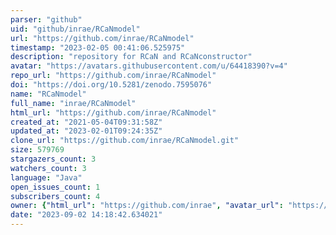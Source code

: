 ```yaml
---
parser: "github"
uid: "github/inrae/RCaNmodel"
url: "https://github.com/inrae/RCaNmodel"
timestamp: "2023-02-05 00:41:06.525975"
description: "repository for RCaN and RCaNconstructor"
avatar: "https://avatars.githubusercontent.com/u/64418390?v=4"
repo_url: "https://github.com/inrae/RCaNmodel"
doi: "https://doi.org/10.5281/zenodo.7595076"
name: "RCaNmodel"
full_name: "inrae/RCaNmodel"
html_url: "https://github.com/inrae/RCaNmodel"
created_at: "2021-05-04T09:31:58Z"
updated_at: "2023-02-01T09:24:35Z"
clone_url: "https://github.com/inrae/RCaNmodel.git"
size: 579769
stargazers_count: 3
watchers_count: 3
language: "Java"
open_issues_count: 1
subscribers_count: 4
owner: {"html_url": "https://github.com/inrae", "avatar_url": "https://avatars.githubusercontent.com/u/64418390?v=4", "login": "inrae", "type": "Organization"}
date: "2023-09-02 14:18:42.634021"
---
```

